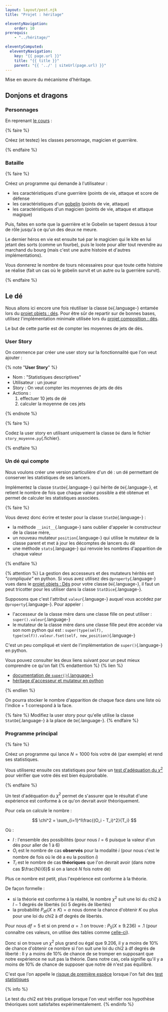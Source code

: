 ```yaml
---
layout: layout/post.njk 
title: "Projet : héritage"

eleventyNavigation:
    order: 10
prerequis:
    - "../héritage/"

eleventyComputed:
  eleventyNavigation:
    key: "{{ page.url }}"
    title: "{{ title }}"
    parent: "{{ '../' | siteUrl(page.url) }}"
---
```


<!-- début résumé -->

Mise en œuvre du mécanisme d'héritage.

<!-- end résumé -->

## Donjons et dragons

### Personnages

En reprenant [le cours](../héritage#exemple-D&D) :

{% faire %}

Créez (et testez) les classes personnage, magicien et guerrière.

{% endfaire %}

### Bataille

{% faire %}

Créez un programme qui demande à l'utilisateur :

* les caractéristiques d'une guerrière (points de vie, attaque et score de défense
* les caractéristiques d'un [gobelin](https://www.aidedd.org/dnd/monstres.php?vf=gobelin) (points de vie, attaque)
* les caractéristiques d'un magicien (points de vie, attaque et attaque magique)

Puis,  faites en sorte que la guerrière et le Gobelin se tapent dessus à tour de rôle jusqu'à ce qu'un des deux ne meure.

Le dernier héros en vie est ensuite tué par le magicien qui le kite en lui jetant des sorts (comme un fourbe), puis le loote pour aller tout revendre au marchand du bourg (mais c'est une autre histoire et d'autres implémentations).

Vous donnerez le nombre de tours nécessaires pour que toute cette histoire se réalise (fait un cas où le gobelin survit et un autre ou la guerrière survit).

{% endfaire %}

## Le dé

Nous allons ici encore une fois réutiliser la classe `Dé`{.language-} entamée lors du [projet objets : dés](../projet-objets-dés). Pour être sûr de repartir sur de bonnes bases, utilisez l'implémentation minimale utilisée lors du [projet composition : dés](../projet-composition-dés/#code-Dé).

Le but de cette partie est de compter les moyennes de jets de dés.

### User Story

On commence par créer une user story sur la fonctionnalité que l'on veut ajouter :

{% note "**User Story**" %}

* Nom : "Statistiques descriptives"
* Utilisateur : un joueur
* Story : On veut compter les moyennes de jets de dés
* Actions :
  1. effectuer 10 jets de dé
  2. calculer la moyenne de ces jets

{% endnote %}

{% faire %}

Codez la user story en utilisant uniquement la classe `Dé` dans le fichier `story_moyenne.py`{.fichier}.

{% endfaire %}

### Un dé qui compte

Nous voulons créer une version particulière d'un dé : un dé permettant de conserver les statistiques de ses lancers.

Implémentez la classe `StatDé`{.language-} qui hérite de `Dé`{.language-}, et retient le nombre de fois que chaque valeur possible a été obtenue et permet de calculer les statistiques associées.

{% faire %}

Vous devez donc écrire et tester pour la classe `StatDé`{.language-} :

* la méthode `__init__`{.language-} sans oublier d'appeler le constructeur de la classe mère,
* un nouveau mutateur `position`{.language-} qui utilise le mutateur de la classe parent et met à jour les décomptes de lancers du dé
* une méthode `stats`{.language-} qui renvoie les nombres d'apparition de chaque valeur

{% endfaire %}

{% attention %}
La gestion des accesseurs et des mutateurs hérités est *"compliquée"* en python. Si vous avez utilisez des `@property`{.language-} vues dans le [projet objets : Dés](../projet-objets-dés#property) pour votre classe `Dé`{.language-}, il faut un peut tricotter pour les utiliser dans la classe `StatDice`{.language-}.

Supposons que c'est l'attribut `valeur`{.language-} auquel vous accédez par `@property`{.language-}. Pour appeler :

* l'accesseur de la classe mère dans une classe fille on peut utiliser : `super().valeur`{.language-}
* le mutateur de la classe mère dans une classe fille peut être accéder via son nom python qui est : `super(type(self), type(self)).valeur.fset(self, new_position)`{.language-}

C'est un peu compliqué et vient de l'implémentation de `super()`{.language-} en python.

Vous pouvez consulter les deux liens suivant pour un peut mieux comprendre ce qu'on fait
{% endattention %}
{% lien %}

* [documentation de `super()`{.language-}](https://docs.python.org/3/library/functions.html#super)
* [héritage d'accesseur et mutateur en python](https://gist.github.com/Susensio/979259559e2bebcd0273f1a95d7c1e79)

{% endlien %}

On pourra stocker le nombre d'apparition de chaque face dans une liste où l'indice + 1 correspond à la face.

{% faire %}
Modifiez la user story pour qu'elle utilise la classe `StatDé`{.language-} à la place de `Dé`{.language-}.
{% endfaire %}

### Programme principal

{% faire %}

Créez un programme qui lance $N=1000$  fois votre dé (par exemple) et rend ses statistiques.

Vous utiliserez ensuite ces statistiques pour faire un [test d'adéquation du $\chi^2$](https://fr.wikipedia.org/wiki/Test_du_%CF%87%C2%B2#Exemple_1_:_d%C3%A9termination_de_l'%C3%A9quilibrage_d'un_d%C3%A9) pour vérifier que votre dés est bien équiprobable.

{% endfaire %}

Un test d'adéquation du $\chi^2$ permet de s'assurer que le résultat d'une expérience est conforme à ce qu'on devrait avoir théoriquement.

Pour cela on calcule le nombre :

$$
\chi^2 = \sum_{i=1}^I\frac{(O_i - T_i)^2}{T_i}
$$

Où :

* $I$ : l'ensemble des possibilités (pour nous $I=6$ puisque la valeur d'un dés pour aller de 1 à 6)
* $O_i$ est le nombre de cas **observés** pour la modalité $i$ (pour nous c'est le nombre de fois où le dé a eu la position $i$)
* $T_i$ est le nombre de cas **théoriques** que l'on devrait avoir (dans notre cas $\frac{N}{6}$ si on a lancé $N$ fois notre dé)

Plus ce nombre est petit, plus l'expérience est conforme à la théorie.

De façon formelle :

* si la théorie est conforme à la réalité, le nombre $\chi^2$  suit une loi du chi2 à $I-1$ degrés de libertés (ici 5 degrés de libertés)
* la probabilité $P_{\mbox{df}}(X \geq K)=\alpha$ nous donne la chance d'obtenir $K$ ou plus pour une loi du chi2 à df degrés de libertés.

Pour nous $df = 5$ et si on prend $\alpha = .1$ on trouve : $P_{5}(X \geq 9.236) = .1$ (pour connaître ces valeurs, on utilise des tables comme [celle-ci](https://people.richland.edu/james/lecture/m170/tbl-chi.html)).

Donc si on trouve un $\chi^2$ plus grand ou égal que $9.206$, il y a moins de 10% de chance d'obtenir ce nombre si l'on suit une loi du chi2 à df degrés de liberté : Il y a moins de 10% de chance de se tromper en supposant que notre expérience ne suit pas la théorie. Dans notre cas, cela signifie qu'il y a moins de 10% de chance de supposer que notre dé n'est pas équilibré.

C'est que l'on appelle le [risque de première espèce](https://fr.wikipedia.org/wiki/Test_statistique#Risque_de_premi%C3%A8re_esp%C3%A8ce_et_confiance) lorsque l'on fait des [test statistiques](https://fr.wikipedia.org/wiki/Test_statistique)

{% info %}

Le test du chi2 est très pratique lorsque l'on veut vérifier nos hypothèse théoriques sont satisfaites expérimentalement.
{% endinfo %}
